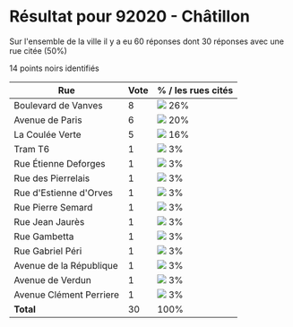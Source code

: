 # Résultat pour 92020 - Châtillon

Sur l'ensemble de la ville il y a eu 60 réponses dont 30 réponses avec une rue citée (50%)

14 points noirs identifiés

| Rue | Vote | % / les rues cités|
|-----|------|-------------------|
| Boulevard de Vanves | 8 | <img src="../../img/bar_26.gif" />&nbsp;26%|
| Avenue de Paris | 6 | <img src="../../img/bar_20.gif" />&nbsp;20%|
| La Coulée Verte | 5 | <img src="../../img/bar_16.gif" />&nbsp;16%|
| Tram T6 | 1 | <img src="../../img/bar_3.gif" />&nbsp;3%|
| Rue Étienne Deforges | 1 | <img src="../../img/bar_3.gif" />&nbsp;3%|
| Rue des Pierrelais | 1 | <img src="../../img/bar_3.gif" />&nbsp;3%|
| Rue d'Estienne d'Orves | 1 | <img src="../../img/bar_3.gif" />&nbsp;3%|
| Rue Pierre Semard | 1 | <img src="../../img/bar_3.gif" />&nbsp;3%|
| Rue Jean Jaurès | 1 | <img src="../../img/bar_3.gif" />&nbsp;3%|
| Rue Gambetta | 1 | <img src="../../img/bar_3.gif" />&nbsp;3%|
| Rue Gabriel Péri | 1 | <img src="../../img/bar_3.gif" />&nbsp;3%|
| Avenue de la République | 1 | <img src="../../img/bar_3.gif" />&nbsp;3%|
| Avenue de Verdun | 1 | <img src="../../img/bar_3.gif" />&nbsp;3%|
| Avenue Clément Perriere | 1 | <img src="../../img/bar_3.gif" />&nbsp;3%|
| **Total** | 30 | 100%|
